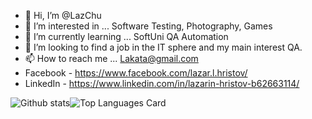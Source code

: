 - 👋 Hi, I’m @LazChu
- 👀 I’m interested in ... Software Testing, Photography, Games
- 🌱 I’m currently learning ... SoftUni QA Automation 
- 💞️ I’m looking to find a job in the IT sphere and my main interest QA.
- 📫 How to reach me ... Lakata@gmail.com 
- Facebook - https://www.facebook.com/lazar.l.hristov/
- LinkedIn - https://www.linkedin.com/in/lazarin-hristov-b62663114/

<!---
LazChu/LazChu is a ✨ special ✨ repository because its `README.md` (this file) appears on your GitHub profile.
You can click the Preview link to take a look at your changes.
--->

![Github stats](https://github-readme-stats.vercel.app/api?username=LazChu&theme=highcontrast&show_icons=true&count_private=true)![Top Languages Card](https://github-readme-stats.vercel.app/api/top-langs/?username=LazChu)

